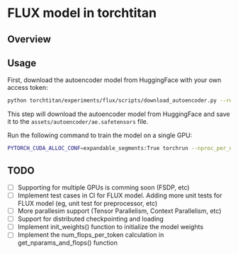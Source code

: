 # FLUX model in torchtitan

## Overview

## Usage
First, download the autoencoder model from HuggingFace with your own access token:
```bash
python torchtitan/experiments/flux/scripts/download_autoencoder.py --repo_id black-forest-labs/FLUX.1-dev --ae_path ae.safetensors --hf_token <your_access_token>

```
This step will download the autoencoder model from HuggingFace and save it to the `assets/autoencoder/ae.safetensors` file.

Run the following command to train the model on a single GPU:
```bash
PYTORCH_CUDA_ALLOC_CONF=expandable_segments:True torchrun --nproc_per_node=1 torchtitan/experiments/flux/train.py --job.config_file torchtitan/experiments/flux/train_configs/debug_model.toml

```

## TODO
- [ ] Supporting for multiple GPUs is comming soon (FSDP, etc)
- [ ] Implement test cases in CI for FLUX model. Adding more unit tests for FLUX model (eg, unit test for preprocessor, etc)
- [ ] More parallesim support (Tensor Parallelism, Context Parallelism, etc)
- [ ] Support for distributed checkpointing and loading
- [ ] Implement init_weights() function to initialize the model weights
- [ ] Implement the num_flops_per_token calculation in get_nparams_and_flops() function
